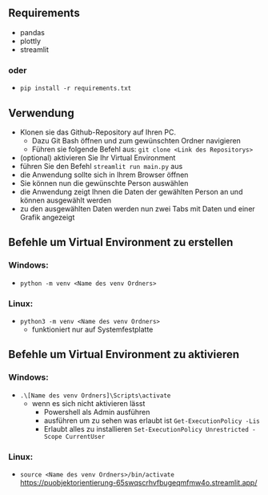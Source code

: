 ## Requirements
- pandas
- plottly
- streamlit

### oder
- `pip install -r requirements.txt`

## Verwendung

- Klonen sie das Github-Repository auf Ihren PC.
    - Dazu Git Bash öffnen und zum gewünschten Ordner navigieren
    - Führen sie folgende Befehl aus: `git clone <Link des Repositorys>` 
- (optional) aktivieren Sie Ihr Virtual Environment
- führen Sie den Befehl `streamlit run main.py` aus
- die Anwendung sollte sich in Ihrem Browser öffnen
- Sie können nun die gewünschte Person auswählen
- die Anwendung zeigt Ihnen die Daten der gewählten Person an und können ausgewählt werden
- zu den ausgewählten Daten werden nun zwei Tabs mit Daten und einer Grafik angezeigt


## Befehle um Virtual Environment zu erstellen
### Windows:
- `python -m venv <Name des venv Ordners>`
### Linux: 
- `python3 -m venv <Name des venv Ordners>`
    - funktioniert nur auf Systemfestplatte
    
## Befehle um Virtual Environment zu aktivieren
### Windows:
- `.\[Name des venv Ordners]\Scripts\activate`
    - wenn es sich nicht aktivieren lässt
        - Powershell als Admin ausführen
        - ausführen um zu sehen was erlaubt ist `Get-ExecutionPolicy -Lis`    
        - Erlaubt alles zu installieren `Set-ExecutionPolicy Unrestricted -Scope CurrentUser`
### Linux:
- `source <Name des venv Ordners>/bin/activate`
https://puobjektorientierung-65swqscrhvfbugeqmfmw4o.streamlit.app/
